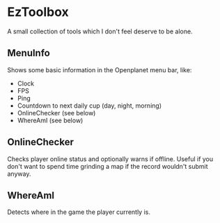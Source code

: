 # EzToolbox

A small collection of tools which I don't feel deserve to be alone.

## MenuInfo
Shows some basic information in the Openplanet menu bar, like:
- Clock
- FPS
- Ping
- Countdown to next daily cup (day, night, morning)
- OnlineChecker (see below)
- WhereAmI (see below)

## OnlineChecker
Checks player online status and optionally warns if offline. Useful if you don't want to spend time grinding a map if the record wouldn't submit anyway.

## WhereAmI
Detects where in the game the player currently is.